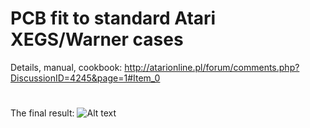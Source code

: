 # PCB fit to standard Atari XEGS/Warner cases

Details, manual, cookbook: http://atarionline.pl/forum/comments.php?DiscussionID=4245&page=1#Item_0

#
The final result: 
![Alt text](https://images85.fotosik.pl/357/df63591a3402dd2c.jpg "atari_xl_xe_cartridge")